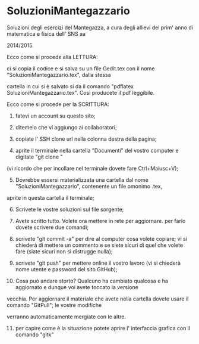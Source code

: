 # SoluzioniMantegazzario
Soluzioni degli esercizi del Mantegazza, a cura degli allievi del prim' anno di matematica e fisica dell' SNS aa 

2014/2015.

Ecco come si procede alla LETTURA: 

ci si copia il codice e si salva su un file Gedit.tex con il nome "SoluzioniMantegazzario.tex", dalla stessa 

cartella in cui si è salvato si da il comando "pdflatex SoluzioniMantegazzario.tex". Così producete il pdf leggibile.

Ecco come si procede per la SCRITTURA:

1) fatevi un account su questo sito;

2) ditemelo che vi aggiungo ai collaboratori;

3) copiate l' SSH clone url nella colonna destra della pagina;

4) aprite il terminale nella cartella "Documenti" del vostro computer e digitate "git clone <url che avete copiato>" 

(vi ricordo che per incollare nel terminale dovete fare Ctrl+Maiusc+V);

5) Dovrebbe essersi materializzata una cartella dal nome "SoluzioniMantegazzario", contenente un file omonimo .tex, 

aprite in questa cartella il terminale;

6) Scrivete le vostre soluzioni sul file sorgente;

7) Avete scritto tutto. Volete ora mettere in rete per aggiornare. per farlo dovete scrivere due comandi;

8) scrivete "git commit -a" per dire al computer cosa volete copiare; vi si chiederà di mettere un commento e se siete 
sicuri di quel che volete fare (siate sicuri non si distrugge nulla);

9) scrivete "git push" per mettere online il vostro lavoro (vi si chiederà nome utente e password del sito GitHub);

10) Cosa può andare storto? Qualcuno ha cambiato qualcosa e ha aggiornato e dunque voi avete toccato la versione 

vecchia. Per aggiornare il materiale che avete nella cartella dovete usare il comando "GitPull"; le vostre modifiche 

verranno automaticamente mergiate con le altre.

11) per capire come è la situazione potete aprire l' interfaccia grafica con il comando "gitk"
